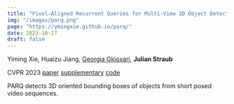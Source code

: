```yaml
---
title: "Pixel-Aligned Recurrent Queries for Multi-View 3D Object Detection"
img: "/images/parq.png"
page: "https://ymingxie.github.io/parq/"
date: 2023-10-27
draft: false
---
```

Yiming Xie, Huaizu Jiang, [Georgia Gkioxari](https://gkioxari.github.io), **Julian Straub**

CVPR 2023
[paper](https://openaccess.thecvf.com/content/ICCV2023/papers/Xie_Pixel-Aligned_Recurrent_Queries_for_Multi-View_3D_Object_Detection_ICCV_2023_paper.pdf)
[supplementary](https://openaccess.thecvf.com/content/ICCV2023/supplemental/Xie_Pixel-Aligned_Recurrent_Queries_ICCV_2023_supplemental.pdf)
[code](https://github.com/ymingxie/PARQ)

PARQ detects 3D oriented bounding boxes of objects from short posed video sequences.



